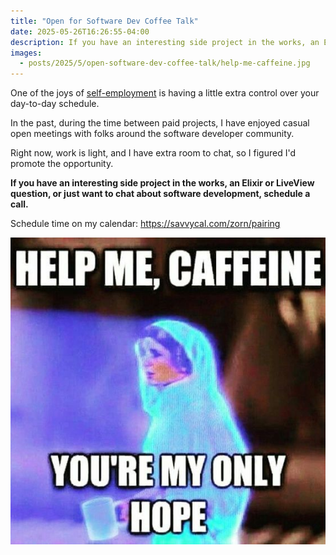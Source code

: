 ```yaml
---
title: "Open for Software Dev Coffee Talk"
date: 2025-05-26T16:26:55-04:00
description: If you have an interesting side project in the works, an Elixir or LiveView question, or just want to chat about software development, schedule a call.
images:
  - posts/2025/5/open-software-dev-coffee-talk/help-me-caffeine.jpg
---
```


One of the joys of [self-employment](/elixir-consulting/) is having a little extra control over your day-to-day schedule.

In the past, during the time between paid projects, I have enjoyed casual open meetings with folks around the software developer community.

Right now, work is light, and I have extra room to chat, so I figured I'd promote the opportunity.

**If you have an interesting side project in the works, an Elixir or LiveView question, or just want to chat about software development, schedule a call.**

Schedule time on my calendar: <https://savvycal.com/zorn/pairing>

![A holographic Princess Leia holding a coffee cup says, "Help me, caffeine. You're my only hope," parodying her iconic Star Wars plea with a caffeine-deprived twist.](help-me-caffeine.jpg)
